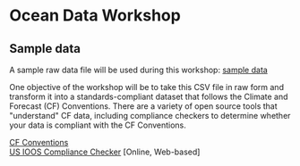 # Ocean Data Workshop

## Sample data

A sample raw data file will be used during this workshop:
[sample data](sample_data/wave_buoy_raw_sample.csv)

One objective of the workshop will be to take this CSV file in raw form and transform it into a standards-compliant dataset that follows the Climate and Forecast (CF) Conventions. There are a variety of open source tools that "understand" CF data, including compliance checkers to determine whether your data is compliant with the CF Conventions.

[CF Conventions](https://cfconventions.org)  
[US IOOS Compliance Checker](https://compliance.ioos.us/index.html) [Online, Web-based]

